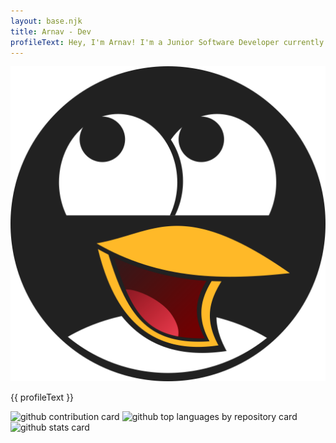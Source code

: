 ```yaml
---
layout: base.njk
title: Arnav - Dev
profileText: Hey, I'm Arnav! I'm a Junior Software Developer currently working at Radweb. I am also a third-year student at the University of Portsmouth, currently in a placement year.
---
```


<section class="content">

<section class="profileContainer">
    <img src="images/placeholderpfp.svg" alt="profile picture">
    <p>{{ profileText }}</p>
</section>

<section class="content githubCards">
    <img class="githubCardLarge"
            src="http://github-profile-summary-cards.vercel.app/api/cards/profile-details?username=Arnav2323&theme=default"
            alt="github contribution card">
    <img class="githubCardMedium"
            src="http://github-profile-summary-cards.vercel.app/api/cards/stats?username=Arnav2323&theme=default"
            alt="github top languages by repository card">
    <img class="githubCardMedium"
        src="http://github-profile-summary-cards.vercel.app/api/cards/repos-per-language?username=Arnav2323&theme=default"
        alt="github stats card">
</section>

</section>